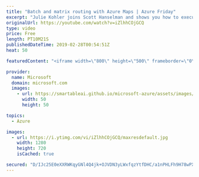 ```yaml
---
title: "Batch and matrix routing with Azure Maps | Azure Friday"
excerpt: "Julie Kohler joins Scott Hanselman and shows you how to execute batch routing calls using Azure Maps as well as how to do matrix routing with a given set of origins and destinations. Batch geocoding enables developers to pass up to 1,000 routing queries with a single call while Azure Maps handles the"
originalUrl: https://youtube.com/watch?v=iZlhhCOjGCQ
type: video
price: Free
length: PT10M21S
publishedDateTime: 2019-02-28T00:54:51Z
heat: 50

featuredContent: "<iframe width=\"800\" height=\"500\" frameborder=\"0\" src=\"https://www.youtube.com/embed/iZlhhCOjGCQ\" allow=\"accelerometer; autoplay; encrypted-media; gyroscope; picture-in-picture\" allowfullscreen></iframe>"

provider:
  name: Microsoft
  domain: microsoft.com
  images:
    - url: https://smartableai.github.io/microsoft-azure/assets/images/organizations/microsoft.com-50x50.jpg
      width: 50
      height: 50

topics:
  - Azure

images:
  - url: https://i.ytimg.com/vi/iZlhhCOjGCQ/maxresdefault.jpg
    width: 1280
    height: 720
    isCached: true

secured: "D/IJc25E0eXXRWKqyGNl4Q4jk+OJVDN3yLWxfqzYtfDHC/a1nPHLFh9H78wPXEn4dor9gqwXJ199LeLDyKWQVf1hiCK3Q2aafBpNE1O4AJy+WKVoAUw4qCB0gjqfeffNm0wFTkDU/mfQhyRW7b6KyUIP8H03zYxDQnbBRRZQDRlVUBfDymBPT1xPIZejQQSO39CdBYvxA9Cui/y+2EvMol0xQU6uvVlKB8eB1+LOUsQiPpU9qAlAqFtCPadRCtWM60n10JsV/JZ/1iQaLlB4UQ+ADioZcVAqUwajwFEo0bE/tUEZ4AwmHnrSn9mIsWx6V7OvpsSbbrJJaExpZLjm+mBlPm9r18v2/g8i3+DLs7nQp6LUNKv4pw/cElNPLMxadiKP8Ky4tHw+UwFTSgixM7uIaqWKvS+RStRii6QQ71U=;zCVX52W0MW/pSnPjFxTf3w=="
---
```


